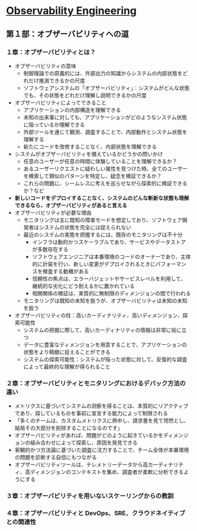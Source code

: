 # [Observability Engineering](https://www.oreilly.co.jp/books/9784814400126/)

## 第１部：オブザーバビリティへの道

### １章：オブザーバビリティとは？

- オブザーバビリティの意味
  - 制御理論での原義的には、外部出力の知識からシステムの内部状態をどれだけ推測できるかの尺度
  - ソフトウェアシステムの「オブザーバビリティ」：システムがどんな状態でも、その状態をどれだけ理解し説明できるかの尺度
- オブザーバビリティによってできること
  - アプリケーションの内部構造を理解できる
  - 未知の出来事に対しても、アプリケーションがどのようなシステム状態に陥っているか理解できる
  - 外部ツールを通じて観測、調査することで、内部動作とシステム状態を理解する
  - 新たにコードを改修することなく、内部状態を理解できる
- システムがオブザーバビリティを備えているかどうかの問いかけ
  - 任意のユーザーが任意の時間に体験していることを理解できるか？
  - あるユーザーリクエストに疑わしい属性を見つけた時、全てのユーザーを検索して類似のパターンを特定し、疑念を検証できるか？
  - これらの問題に、シームレスに考えを巡らせながら探索的に検証できるか？など
- **新しいコードをデプロイすることなく、システムのどんな斬新な状態も理解できるなら、オブザーバビリティがあると言える**
- オブザーバビリティが必要な理由
  - モニタリングは主に既知の障害モードを想定しており、ソフトウェア開発者はシステムの状態を完全には捉えられない
  - 最近のシステムの実態を把握するには、既存のモニタリングは不十分
	- インフラは動的かつスケーラブルであり、サービスやデータストアが多数存在する
	- ソフトウェアエンジニアは本番環境のコードのオーナーであり、主体的に計装を行い、新しい変更がデプロイされるときにパフォーマンスを検査する動機がある
	- 信頼性の焦点は、エラーバジェットやサービスレベルを利用して、継続的な劣化にどう耐えるかに置かれている
	- 相関関係の検証は、実質的に無制限のディメンジョンの間で行われる
  - モニタリングは既知の未知を扱うが、オブザーバビリティは未知の未知を扱う
- オブザーバビリティの柱：高いカーディナリティ、高いディメンジョン、探索可能性  
  - システムの把握に際して、高いカーディナリティの情報は非常に役に立つ
  - データに豊富なディメンジョンを用意することで、アプリケーションの状態をより精緻に捉えることができる
  - システムの探索可能性：システムが陥った状態に対して、反復的な調査によって最終的な理解が得られること

### ２章：オブザーバビリティとモニタリングにおけるデバック方法の違い

- メトリクスに基づいてシステムの洞察を得ることは、本質的にリアクティブであり、探しているものを事前に宣言する能力によって制限される
- 「多くのチームは、カスタムメトリクスに熱中し、請求書を見て愕然とし、結局その大部分を削除することになるのです」
- オブザーバビリティがあれば、問題がどのように起きているかをディメンジョンの組み合わせによって探索し、原因を発見できる
- 客観的かつ方法論に基づいた調査に注力することで、チーム全体が本番環境の問題を診断する自信にもつながる
- オブザーバビリティツールは、テレメトリーデータから高カーディナリティ、高ディメンジョンのコンテキストを集め、調査者が柔軟に分析できるようにする

### ３章：オブザーバビリティを用いないスケーリングからの教訓

### ４章：オブザーバビリティと DevOps、SRE、クラウドネイティブとの関連性
